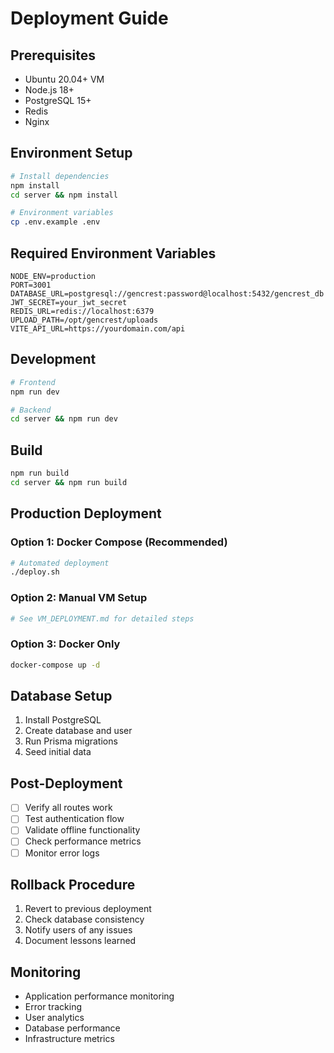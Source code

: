 # Deployment Guide

## Prerequisites
- Ubuntu 20.04+ VM
- Node.js 18+
- PostgreSQL 15+
- Redis
- Nginx

## Environment Setup
```bash
# Install dependencies
npm install
cd server && npm install

# Environment variables
cp .env.example .env
```

## Required Environment Variables
```
NODE_ENV=production
PORT=3001
DATABASE_URL=postgresql://gencrest:password@localhost:5432/gencrest_db
JWT_SECRET=your_jwt_secret
REDIS_URL=redis://localhost:6379
UPLOAD_PATH=/opt/gencrest/uploads
VITE_API_URL=https://yourdomain.com/api
```

## Development
```bash
# Frontend
npm run dev

# Backend
cd server && npm run dev
```

## Build
```bash
npm run build
cd server && npm run build
```

## Production Deployment

### Option 1: Docker Compose (Recommended)
```bash
# Automated deployment
./deploy.sh
```

### Option 2: Manual VM Setup
```bash
# See VM_DEPLOYMENT.md for detailed steps
```

### Option 3: Docker Only
```bash
docker-compose up -d
```

## Database Setup
1. Install PostgreSQL
2. Create database and user
3. Run Prisma migrations
4. Seed initial data

## Post-Deployment
- [ ] Verify all routes work
- [ ] Test authentication flow
- [ ] Validate offline functionality
- [ ] Check performance metrics
- [ ] Monitor error logs

## Rollback Procedure
1. Revert to previous deployment
2. Check database consistency
3. Notify users of any issues
4. Document lessons learned

## Monitoring
- Application performance monitoring
- Error tracking
- User analytics
- Database performance
- Infrastructure metrics